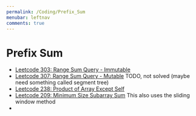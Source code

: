 ```yaml
---
permalink: /Coding/Prefix_Sum
menubar: leftnav
comments: true
---
```

# Prefix Sum
- [Leetcode 303: Range Sum Query - Immutable](https://leetcode.com/problems/range-sum-query-immutable/description/?envType=problem-list-v2&envId=prefix-sum)
- [Leetcode 307: Range Sum Query - Mutable](https://leetcode.com/problems/range-sum-query-mutable/description/) 
    TODO, not solved (maybe need something called segment tree)
- [Leetcode 238: Product of Array Except Self](https://leetcode.com/problems/product-of-array-except-self/description/?envType=problem-list-v2&envId=prefix-sum)
- [Leetcode 209: Minimum Size Subarray Sum](https://leetcode.com/problems/minimum-size-subarray-sum/description/?envType=problem-list-v2&envId=prefix-sum) 
This also uses the sliding window method
- 